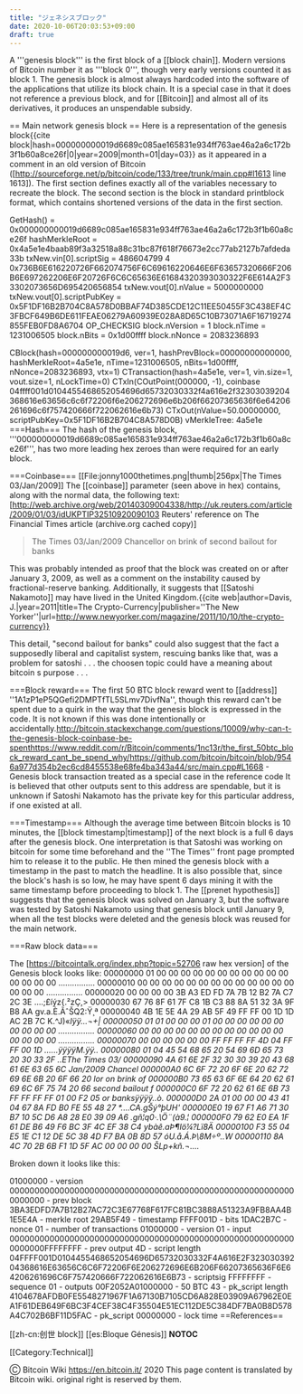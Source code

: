 ```yaml
---
title: "ジェネシスブロック"
date: 2020-10-06T20:03:53+09:00
draft: true
---
```


A '''genesis block''' is the first block of a [[block chain]]. Modern versions
of Bitcoin number it as '''block 0''', though very early versions counted it as
block 1. The genesis block is almost always hardcoded into the software of the
applications that utilize its block chain. It is a special case in that it does
not reference a previous block, and for [[Bitcoin]] and almost all of its
derivatives, it produces an unspendable subsidy.

== Main network genesis block == Here is a representation of the genesis
block<ref name="block">{{cite block|hash=000000000019d6689c085ae165831e934ff763ae46a2a6c172b3f1b60a8ce26f|0|year=2009|month=01|day=03}}</ref>
as it appeared in a comment in an old version of Bitcoin
([http://sourceforge.net/p/bitcoin/code/133/tree/trunk/main.cpp#l1613 line
1613]). The first section defines exactly all of the variables necessary to
recreate the block. The second section is the block in standard printblock
format, which contains shortened versions of the data in the first section.

GetHash() = 0x000000000019d6689c085ae165831e934ff763ae46a2a6c172b3f1b60a8ce26f
hashMerkleRoot =
0x4a5e1e4baab89f3a32518a88c31bc87f618f76673e2cc77ab2127b7afdeda33b
txNew.vin[0].scriptSig = 486604799 4
0x736B6E616220726F662074756F6C69616220646E6F63657320666F206B6E697262206E6F20726F6C6C65636E61684320393030322F6E614A2F33302073656D695420656854
txNew.vout[0].nValue = 5000000000 txNew.vout[0].scriptPubKey =
0x5F1DF16B2B704C8A578D0BBAF74D385CDE12C11EE50455F3C438EF4C3FBCF649B6DE611FEAE06279A60939E028A8D65C10B73071A6F16719274855FEB0FD8A6704
OP_CHECKSIG block.nVersion = 1 block.nTime = 1231006505 block.nBits = 0x1d00ffff
block.nNonce = 2083236893

CBlock(hash=000000000019d6, ver=1, hashPrevBlock=00000000000000,
hashMerkleRoot=4a5e1e, nTime=1231006505, nBits=1d00ffff, nNonce=2083236893,
vtx=1) CTransaction(hash=4a5e1e, ver=1, vin.size=1, vout.size=1, nLockTime=0)
CTxIn(COutPoint(000000, -1), coinbase
04ffff001d0104455468652054696d65732030332f4a616e2f32303039204368616e63656c6c6f72206f6e206272696e6b206f66207365636f6e64206261696c6f757420666f722062616e6b73)
CTxOut(nValue=50.00000000, scriptPubKey=0x5F1DF16B2B704C8A578D0B) vMerkleTree:
4a5e1e ===Hash=== The hash of the genesis block,
'''000000000019d6689c085ae165831e934ff763ae46a2a6c172b3f1b60a8ce26f''',<ref name="block"/>
has two more leading hex zeroes than were required for an early block.

===Coinbase=== [[File:jonny1000thetimes.png|thumb|256px|The Times 03/Jan/2009]]
The [[coinbase]] parameter (seen above in hex) contains, along with the normal
data, the following
text:<ref>[http://web.archive.org/web/20140309004338/http://uk.reuters.com/article/2009/01/03/idUKPTIP32510920090103
Reuters' reference on The Financial Times article (archive.org cached
copy)]</ref>

<blockquote>The Times 03/Jan/2009 Chancellor on brink of second bailout for banks<ref name="block"/></blockquote>

This was probably intended as proof that the block was created on or after
January 3, 2009, as well as a comment on the instability caused by
fractional-reserve banking. Additionally, it suggests that [[Satoshi Nakamoto]]
may have lived in the United
Kingdom.<ref>{{cite web|author=Davis, J.|year=2011|title=The Crypto-Currency|publisher=''The New Yorker''|url=http://www.newyorker.com/magazine/2011/10/10/the-crypto-currency}}</ref>

This detail, "second bailout for banks" could also suggest that the fact a
supposedly liberal and capitalist system, rescuing banks like that, was a
problem for satoshi . . . the choosen topic could have a meaning about bitcoin s
purpose . . .

===Block reward=== The first 50 BTC block reward went to [[address]]
''1A1zP1eP5QGefi2DMPTfTL5SLmv7DivfNa'',<ref name="block"/> though this reward
can't be spent due to a quirk in the way that the genesis block is expressed in
the code. It is not known if this was done intentionally or
accidentally.<ref>http://bitcoin.stackexchange.com/questions/10009/why-can-t-the-genesis-block-coinbase-be-spent</ref><ref>https://www.reddit.com/r/Bitcoin/comments/1nc13r/the_first_50btc_block_reward_cant_be_spend_why/</ref><ref>https://github.com/bitcoin/bitcoin/blob/9546a977d354b2ec6cd8455538e68fe4ba343a44/src/main.cpp#L1668 -
Genesis block transaction treated as a special case in the reference code</ref>
It is believed that other outputs sent to this address are spendable, but it is
unknown if Satoshi Nakamoto has the private key for this particular address, if
one existed at all.

===Timestamp=== Although the average time between Bitcoin blocks is 10 minutes,
the [[block timestamp|timestamp]] of the next block is a full 6 days after the
genesis block. One interpretation is that Satoshi was working on bitcoin for
some time beforehand and the ''The Times'' front page prompted him to release it
to the public. He then mined the genesis block with a timestamp in the past to
match the headline. It is also possible that, since the block's hash is so low,
he may have spent 6 days mining it with the same timestamp before proceeding to
block 1. The [[prenet hypothesis]] suggests that the genesis block was solved on
January 3, but the software was tested by Satoshi Nakamoto using that genesis
block until January 9, when all the test blocks were deleted and the genesis
block was reused for the main network.

===Raw block data===

The [https://bitcointalk.org/index.php?topic=52706 raw hex version] of the
Genesis block looks like: 00000000 01 00 00 00 00 00 00 00 00 00 00 00 00 00 00
00 ................ 00000010 00 00 00 00 00 00 00 00 00 00 00 00 00 00 00 00
................ 00000020 00 00 00 00 3B A3 ED FD 7A 7B 12 B2 7A C7 2C 3E
....;£íýz{.²zÇ,> 00000030 67 76 8F 61 7F C8 1B C3 88 8A 51 32 3A 9F B8 AA
gv.a.È.ÃˆŠQ2:Ÿ¸ª 00000040 4B 1E 5E 4A 29 AB 5F 49 FF FF 00 1D 1D AC 2B 7C
K.^J)«*Iÿÿ...¬+| 00000050 01 01 00 00 00 01 00 00 00 00 00 00 00 00 00 00
................ 00000060 00 00 00 00 00 00 00 00 00 00 00 00 00 00 00 00
................ 00000070 00 00 00 00 00 00 FF FF FF FF 4D 04 FF FF 00 1D
......ÿÿÿÿM.ÿÿ.. 00000080 01 04 45 54 68 65 20 54 69 6D 65 73 20 30 33 2F ..EThe
Times 03/ 00000090 4A 61 6E 2F 32 30 30 39 20 43 68 61 6E 63 65 6C Jan/2009
Chancel 000000A0 6C 6F 72 20 6F 6E 20 62 72 69 6E 6B 20 6F 66 20 lor on brink of
000000B0 73 65 63 6F 6E 64 20 62 61 69 6C 6F 75 74 20 66 second bailout f
000000C0 6F 72 20 62 61 6E 6B 73 FF FF FF FF 01 00 F2 05 or banksÿÿÿÿ..ò.
000000D0 2A 01 00 00 00 43 41 04 67 8A FD B0 FE 55 48 27 \*....CA.gŠý°þUH'
000000E0 19 67 F1 A6 71 30 B7 10 5C D6 A8 28 E0 39 09 A6 .gñ¦q0·.\Ö¨(à9.¦
000000F0 79 62 E0 EA 1F 61 DE B6 49 F6 BC 3F 4C EF 38 C4 ybàê.aÞ¶Iö¼?Lï8Ä
00000100 F3 55 04 E5 1E C1 12 DE 5C 38 4D F7 BA 0B 8D 57 óU.å.Á.Þ\8M÷º..W
00000110 8A 4C 70 2B 6B F1 1D 5F AC 00 00 00 00 ŠLp+kñ.*¬....

Broken down it looks like this:

01000000 - version
0000000000000000000000000000000000000000000000000000000000000000 - prev block
3BA3EDFD7A7B12B27AC72C3E67768F617FC81BC3888A51323A9FB8AA4B1E5E4A - merkle root
29AB5F49 - timestamp FFFF001D - bits 1DAC2B7C - nonce 01 - number of
transactions 01000000 - version 01 - input
0000000000000000000000000000000000000000000000000000000000000000FFFFFFFF - prev
output 4D - script length
04FFFF001D0104455468652054696D65732030332F4A616E2F32303039204368616E63656C6C6F72206F6E206272696E6B206F66207365636F6E64206261696C6F757420666F722062616E6B73 -
scriptsig FFFFFFFF - sequence 01 - outputs 00F2052A01000000 - 50 BTC 43 -
pk_script length
4104678AFDB0FE5548271967F1A67130B7105CD6A828E03909A67962E0EA1F61DEB649F6BC3F4CEF38C4F35504E51EC112DE5C384DF7BA0B8D578A4C702B6BF11D5FAC -
pk_script 00000000 - lock time ==References== <references/>

[[zh-cn:创世 block]] [[es:Bloque Génesis]] **NOTOC**

[[Category:Technical]]

Ⓒ Bitcoin Wiki https://en.bitcoin.it/ 2020 This page content is translated by
Bitcoin wiki. original right is reserved by them.
